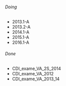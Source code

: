 ###### Doing
-   2013.1-A
-   2013.2-A
-   2014.1-A
-   2015.1-A
-   2016.1-A
###### Done
-   CDI_exame_VA_2S_2014
-   CDI_exame_VA_2012
-   CDI_exame_VA_2013_14
